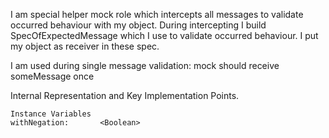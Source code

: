 I am special helper mock role which intercepts all messages to validate occurred behaviour with my object. 
During intercepting I build SpecOfExpectedMessage which I use to validate occurred behaviour. I put my object as receiver in these spec.

I am used during single message validation: 
	mock should receive someMessage once
	
Internal Representation and Key Implementation Points.

    Instance Variables
	withNegation:		<Boolean>
